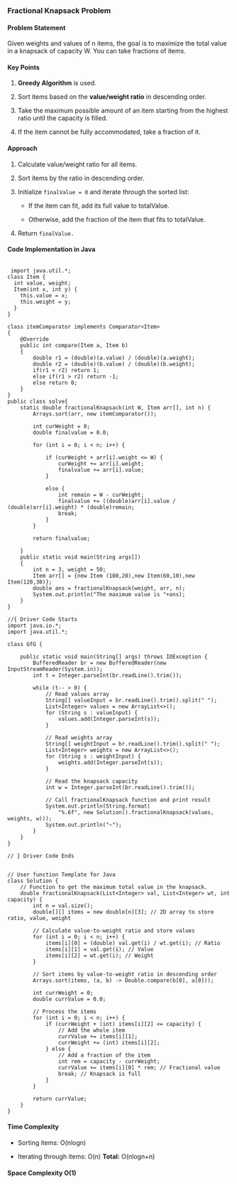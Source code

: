 ### **Fractional Knapsack Problem**

#### **Problem Statement**

Given weights and values of n items, the goal is to maximize the total value in a knapsack of capacity W. You can take fractions of items.

#### **Key Points**

1.  **Greedy Algorithm** is used.
    
2.  Sort items based on the **value/weight ratio** in descending order.
    
3.  Take the maximum possible amount of an item starting from the highest ratio until the capacity is filled.
    
4.  If the item cannot be fully accommodated, take a fraction of it.
    

#### **Approach**

1.  Calculate value/weight ratio for all items.
    
2.  Sort items by the ratio in descending order.
    
3.  Initialize `finalValue = 0` and iterate through the sorted list:
    
    *   If the item can fit, add its full value to totalValue.
        
    *   Otherwise, add the fraction of the item that fits to totalValue.
        
4.  Return `finalValue.`
    

#### **Code Implementation in Java**
```

 import java.util.*;
class Item {
  int value, weight;
  Item(int x, int y) {
    this.value = x;
    this.weight = y;
  }
}

class itemComparator implements Comparator<Item>
{
    @Override
    public int compare(Item a, Item b) 
    {
        double r1 = (double)(a.value) / (double)(a.weight); 
        double r2 = (double)(b.value) / (double)(b.weight); 
        if(r1 < r2) return 1; 
        else if(r1 > r2) return -1; 
        else return 0; 
    }
}
public class solve{
    static double fractionalKnapsack(int W, Item arr[], int n) {
        Arrays.sort(arr, new itemComparator()); 
        
        int curWeight = 0; 
        double finalvalue = 0.0; 
        
        for (int i = 0; i < n; i++) {
       
            if (curWeight + arr[i].weight <= W) {
                curWeight += arr[i].weight;
                finalvalue += arr[i].value;
            }
     
            else {
                int remain = W - curWeight;
                finalvalue += ((double)arr[i].value / (double)arr[i].weight) * (double)remain;
                break;
            }
        }
     
        return finalvalue;
        
    }
    public static void main(String args[])
    {
        int n = 3, weight = 50;
        Item arr[] = {new Item (100,20),new Item(60,10),new Item(120,30)};
        double ans = fractionalKnapsack(weight, arr, n);
        System.out.println("The maximum value is "+ans);
    }
}  

```
```
//{ Driver Code Starts
import java.io.*;
import java.util.*;

class GfG {

    public static void main(String[] args) throws IOException {
        BufferedReader br = new BufferedReader(new InputStreamReader(System.in));
        int t = Integer.parseInt(br.readLine().trim());

        while (t-- > 0) {
            // Read values array
            String[] valueInput = br.readLine().trim().split(" ");
            List<Integer> values = new ArrayList<>();
            for (String s : valueInput) {
                values.add(Integer.parseInt(s));
            }

            // Read weights array
            String[] weightInput = br.readLine().trim().split(" ");
            List<Integer> weights = new ArrayList<>();
            for (String s : weightInput) {
                weights.add(Integer.parseInt(s));
            }

            // Read the knapsack capacity
            int w = Integer.parseInt(br.readLine().trim());

            // Call fractionalKnapsack function and print result
            System.out.println(String.format(
                "%.6f", new Solution().fractionalKnapsack(values, weights, w)));
            System.out.println("~");
        }
    }
}

// } Driver Code Ends


// User function Template for Java
class Solution {
    // Function to get the maximum total value in the knapsack.
    double fractionalKnapsack(List<Integer> val, List<Integer> wt, int capacity) {
        int n = val.size();
        double[][] items = new double[n][3]; // 2D array to store ratio, value, weight
        
        // Calculate value-to-weight ratio and store values
        for (int i = 0; i < n; i++) {
            items[i][0] = (double) val.get(i) / wt.get(i); // Ratio
            items[i][1] = val.get(i); // Value
            items[i][2] = wt.get(i); // Weight
        }

        // Sort items by value-to-weight ratio in descending order
        Arrays.sort(items, (a, b) -> Double.compare(b[0], a[0]));

        int currWeight = 0;
        double currValue = 0.0;

        // Process the items
        for (int i = 0; i < n; i++) {
            if (currWeight + (int) items[i][2] <= capacity) {
                // Add the whole item
                currValue += items[i][1];
                currWeight += (int) items[i][2];
            } else {
                // Add a fraction of the item
                int rem = capacity - currWeight;
                currValue += items[i][0] * rem; // Fractional value
                break; // Knapsack is full
            }
        }

        return currValue;
    }
}
```

#### **Time Complexity**

*   Sorting items: O(nlogn)
    
*   Iterating through items: O(n)  **Total:** O(nlog⁡n+n)
    

#### **Space Complexity** O(1) 
